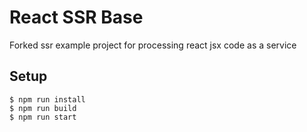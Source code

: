 # React SSR Base

Forked ssr example project for processing react jsx code as a service

## Setup
```
$ npm run install
$ npm run build
$ npm run start
```
